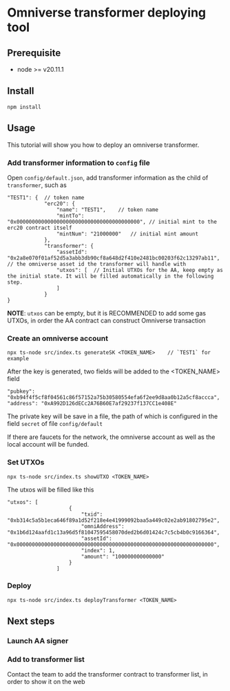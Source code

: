 # Omniverse transformer deploying tool

## Prerequisite

- node >= v20.11.1

## Install

```
npm install
```

## Usage

This tutorial will show you how to deploy an omniverse transformer.

### Add transformer information to `config` file

Open `config/default.json`, add transformer information as the child of `transformer`, such as

```
"TEST1": {  // token name
			"erc20": {
				"name": "TEST1",    // token name
				"mintTo": "0x0000000000000000000000000000000000000000", // initial mint to the erc20 contract itself
				"mintNum": "21000000"   // initial mint amount
			},
			"transformer": {
				"assetId": "0x2a8e070f01af52d5a3abb3db90cf8a648d2f410e2481bc00203f62c13297ab11",    // the omniverse asset id the transformer will handle with
				"utxos": [  // Initial UTXOs for the AA, keep empty as the initial state. It will be filled automatically in the following step. 
                ]
            }
}
```

**NOTE**: `utxos` can be empty, but it is RECOMMENDED to add some gas UTXOs, in order the AA contract can construct Omniverse transaction

### Create an omniverse account

```
npx ts-node src/index.ts generateSK <TOKEN_NAME>    // `TEST1` for example
```

After the key is generated, two fields will be added to the <TOKEN_NAME> field

```
"pubkey": "0xb94f4f5cf8f04561c86f57152a75b30580554efa6f2ee9d8aa0b12a5cf8accca",
"address": "0xA992D126dECc2A76B60E7af29237f137CC1e408E"
```

The private key will be save in a file, the path of which is configured in the field `secret` of file `config/default`

If there are faucets for the network, the omniverse account as well as the local account will be funded.

### Set UTXOs

```
npx ts-node src/index.ts showUTXO <TOKEN_NAME>
```

The utxos will be filled like this

```
"utxos": [
					{
						"txid": "0xb314c5a5b1eca646f89a1d52f218e4e41999092baa5a449c02e2ab91802795e2",
						"omniAddress": "0x1b6d124aafd1c13a96d5f81047595458070ded2b6d01424c7c5cb4b0c9166364",
						"assetId": "0x0000000000000000000000000000000000000000000000000000000000000000",
						"index": 1,
						"amount": "100000000000000"
					}
				]
```

### Deploy

```
npx ts-node src/index.ts deployTransformer <TOKEN_NAME>
```

## Next steps

### Launch AA signer

### Add to transformer list

Contact the team to add the transformer contract to transformer list, in order to show it on the web